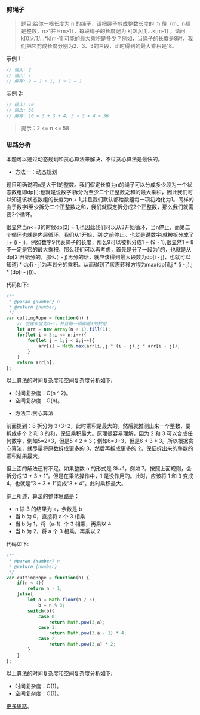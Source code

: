 ### 剪绳子

> 题目:给你一根长度为 n 的绳子，请把绳子剪成整数长度的 m 段（m、n都是整数，n>1并且m>1），每段绳子的长度记为 k[0],k[1]...k[m-1] 。请问 k[0]*k[1]*...*k[m-1] 可能的最大乘积是多少？例如，当绳子的长度是8时，我们把它剪成长度分别为2、3、3的三段，此时得到的最大乘积是18。


示例 1：

```js
// 输入: 2
// 输出: 1
// 解释: 2 = 1 + 1, 1 × 1 = 1
```

示例 2:

```js
// 输入: 10
// 输出: 36
// 解释: 10 = 3 + 3 + 4, 3 × 3 × 4 = 36
```


> 提示：2 <= n <= 58

### 思路分析

本题可以通过动态规划和贪心算法来解决，不过贪心算法是最快的。

- 方法一：动态规划

题目明确说明n是大于1的整数。我们假定长度为n的绳子可以分成多少段为一个状态数组即dp[i]:也就是说数字i拆分为至少二个正整数之和的最大乘积，因此我们可以知道该状态数组的长度为n + 1,并且我们默认都给数组每一项初始化为1。同样的由于数字i至少拆分二个正整数之和，我们就假定拆分成2个正整数，那么我们就需要2个循环。

很显然当n<=3的时候dp[2] = 1,也因此我们可以从3开始循环，当n停止，而第二个循环也就是内层循环，我们从1开始，到i之前停止。也就是说数字i就被拆分成了j + (i - j)。例如数字9代表绳子的长度，那么9可以被拆分成1 + (9 - 1),很显然1 * 8不一定是它的最大乘积，那么我们可以再考虑，首先是分了一段为1的，也就是从dp[2]开始分的，那么(i - j)再分的话，就应该得到最大段数为dp[i - j]，也就可以知道j * dp[i - j]为再划分的乘积。从而得到了状态转移方程为max(dp[i],j * (i - j),j * (dp[i - j]))。

代码如下:

```js
/**
 * @param {number} n
 * @return {number}
 */
var cuttingRope = function(n) {
    // 创建长度为n+1，并且每一项都是1的数组
    let arr = new Array(n + 1).fill(1);
    for(let i = 3;i <= n;i++){
        for(let j = 1;j < i;j++){
            arr[i] = Math.max(arr[i],j * (i - j),j * arr[i - j]);
        }
    }
    return arr[n];
};
```

以上算法的时间复杂度和空间复杂度分析如下:

* 时间复杂度：O(n ^ 2)。
* 空间复杂度：O(n)。

- 方法二:贪心算法

前面提到：8 拆分为 3+3+2，此时乘积是最大的。然后就推测出来一个整数，要拆成多个 2 和 3 的和，保证乘积最大。原理很容易理解，因为 2 和 3 可以合成任何数字，例如5=2+3，但是5 < 2 * 3；例如6=3+3，但是6 < 3 * 3。所以根据贪心算法，就尽量将原数拆成更多的 3，然后再拆成更多的 2，保证拆出来的整数的乘积结果最大。

但上面的解法还有不足。如果整数 n 的形式是 3k+1，例如 7。按照上面规则，会拆分成“3 + 3 + 1”。但是在乘法操作中，1 是没作用的。此时，应该将 1 和 3 变成 4，也就是“3 + 3 + 1”变成“3 + 4”。此时乘积最大。

综上所述，算法的整体思路是：

* n 除 3 的结果为 a，余数是 b
* 当 b 为 0，直接将 a 个 3 相乘
* 当 b 为 1，将（a-1）个 3 相乘，再乘以 4
* 当 b 为 2，将 a 个 3 相乘，再乘以 2

代码如下:

```js
/**
 * @param {number} n
 * @return {number}
 */
var cuttingRope = function(n) {
    if(n < 4){
        return n - 1;
    }else{
        let a = Math.floor(n / 3),
            b = n % 3;
        switch(b){
            case 0:
                return Math.pow(3,a);
            case 1:
                return Math.pow(3,a - 1) * 4;
            case 2:
                return Math.pow(3,a) * 2;
        }
    }
};
```

以上算法的时间复杂度和空间复杂度分析如下:

* 时间复杂度：O(1)。
* 空间复杂度：O(1)。

[更多思路](https://leetcode.cn/problems/jian-sheng-zi-lcof/solution/mian-shi-ti-14-i-jian-sheng-zi-tan-xin-si-xiang-by/)。



